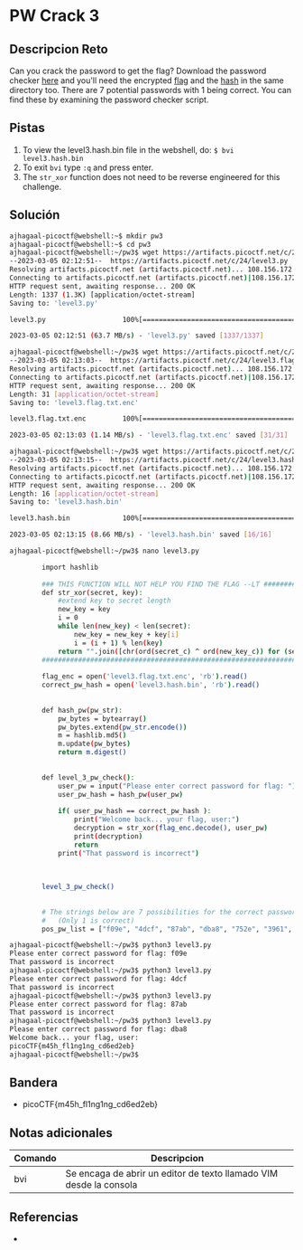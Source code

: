 # PW Crack 3

## Descripcion Reto
Can you crack the password to get the flag?
Download the password checker [here](https://artifacts.picoctf.net/c/24/level3.py) and you'll need the encrypted [flag](https://artifacts.picoctf.net/c/24/level3.flag.txt.enc) and the [hash](https://artifacts.picoctf.net/c/24/level3.hash.bin) in the same directory too.
There are 7 potential passwords with 1 being correct. You can find these by examining the password checker script.

## Pistas
1. To view the level3.hash.bin file in the webshell, do: `$ bvi level3.hash.bin`
2. To exit `bvi` type `:q` and press enter.
3. The `str_xor` function does not need to be reverse engineered for this challenge.

## Solución
```bash
ajhagaal-picoctf@webshell:~$ mkdir pw3
ajhagaal-picoctf@webshell:~$ cd pw3
ajhagaal-picoctf@webshell:~/pw3$ wget https://artifacts.picoctf.net/c/24/level3.py
--2023-03-05 02:12:51--  https://artifacts.picoctf.net/c/24/level3.py
Resolving artifacts.picoctf.net (artifacts.picoctf.net)... 108.156.172.74, 108.156.172.120, 108.156.172.42, ...
Connecting to artifacts.picoctf.net (artifacts.picoctf.net)|108.156.172.74|:443... connected.
HTTP request sent, awaiting response... 200 OK
Length: 1337 (1.3K) [application/octet-stream]
Saving to: 'level3.py'

level3.py                   100%[========================================>]   1.31K  --.-KB/s    in 0s      

2023-03-05 02:12:51 (63.7 MB/s) - 'level3.py' saved [1337/1337]

ajhagaal-picoctf@webshell:~/pw3$ wget https://artifacts.picoctf.net/c/24/level3.flag.txt.enc
--2023-03-05 02:13:03--  https://artifacts.picoctf.net/c/24/level3.flag.txt.enc
Resolving artifacts.picoctf.net (artifacts.picoctf.net)... 108.156.172.6, 108.156.172.74, 108.156.172.42, ...
Connecting to artifacts.picoctf.net (artifacts.picoctf.net)|108.156.172.6|:443... connected.
HTTP request sent, awaiting response... 200 OK
Length: 31 [application/octet-stream]
Saving to: 'level3.flag.txt.enc'

level3.flag.txt.enc         100%[========================================>]      31  --.-KB/s    in 0s      

2023-03-05 02:13:03 (1.14 MB/s) - 'level3.flag.txt.enc' saved [31/31]

ajhagaal-picoctf@webshell:~/pw3$ wget https://artifacts.picoctf.net/c/24/level3.hash.bin    
--2023-03-05 02:13:15--  https://artifacts.picoctf.net/c/24/level3.hash.bin
Resolving artifacts.picoctf.net (artifacts.picoctf.net)... 108.156.172.120, 108.156.172.74, 108.156.172.42, ...
Connecting to artifacts.picoctf.net (artifacts.picoctf.net)|108.156.172.120|:443... connected.
HTTP request sent, awaiting response... 200 OK
Length: 16 [application/octet-stream]
Saving to: 'level3.hash.bin'

level3.hash.bin             100%[========================================>]      16  --.-KB/s    in 0s      

2023-03-05 02:13:15 (8.66 MB/s) - 'level3.hash.bin' saved [16/16]

ajhagaal-picoctf@webshell:~/pw3$ nano level3.py 

		import hashlib
		
		### THIS FUNCTION WILL NOT HELP YOU FIND THE FLAG --LT ########################
		def str_xor(secret, key):
		    #extend key to secret length
		    new_key = key
		    i = 0
		    while len(new_key) < len(secret):
		        new_key = new_key + key[i]
		        i = (i + 1) % len(key)        
		    return "".join([chr(ord(secret_c) ^ ord(new_key_c)) for (secret_c,new_key_c) in zip(secret,new_key)])
		###############################################################################
		
		flag_enc = open('level3.flag.txt.enc', 'rb').read()
		correct_pw_hash = open('level3.hash.bin', 'rb').read()
		
		
		def hash_pw(pw_str):
		    pw_bytes = bytearray()
		    pw_bytes.extend(pw_str.encode())
		    m = hashlib.md5()
		    m.update(pw_bytes)
		    return m.digest()
		
		
		def level_3_pw_check():
		    user_pw = input("Please enter correct password for flag: ")
		    user_pw_hash = hash_pw(user_pw)
		    
		    if( user_pw_hash == correct_pw_hash ):
		        print("Welcome back... your flag, user:")
		        decryption = str_xor(flag_enc.decode(), user_pw)
		        print(decryption)
		        return
		    print("That password is incorrect")
		
		
		
		level_3_pw_check()
		
		
		# The strings below are 7 possibilities for the correct password. 
		#   (Only 1 is correct)
		pos_pw_list = ["f09e", "4dcf", "87ab", "dba8", "752e", "3961", "f159"]

ajhagaal-picoctf@webshell:~/pw3$ python3 level3.py 
Please enter correct password for flag: f09e
That password is incorrect
ajhagaal-picoctf@webshell:~/pw3$ python3 level3.py 
Please enter correct password for flag: 4dcf
That password is incorrect
ajhagaal-picoctf@webshell:~/pw3$ python3 level3.py 
Please enter correct password for flag: 87ab
That password is incorrect
ajhagaal-picoctf@webshell:~/pw3$ python3 level3.py 
Please enter correct password for flag: dba8
Welcome back... your flag, user:
picoCTF{m45h_fl1ng1ng_cd6ed2eb}
ajhagaal-picoctf@webshell:~/pw3$ 

```

## Bandera
* picoCTF{m45h_fl1ng1ng_cd6ed2eb}

## Notas adicionales
| Comando | Descripcion |
|---------|-------------|
| bvi | Se encaga de abrir un editor de texto llamado VIM desde la consola |

## Referencias
- []()